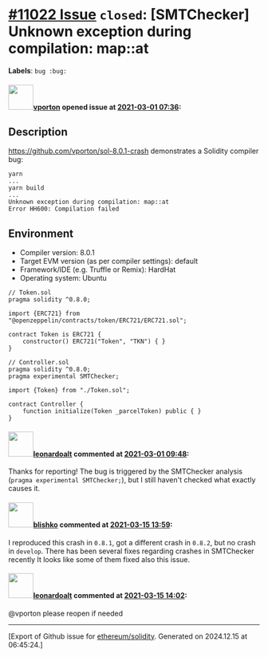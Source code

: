 # [\#11022 Issue](https://github.com/ethereum/solidity/issues/11022) `closed`: [SMTChecker] Unknown exception during compilation: map::at
**Labels**: `bug :bug:`


#### <img src="https://avatars.githubusercontent.com/u/2900574?v=4" width="50">[vporton](https://github.com/vporton) opened issue at [2021-03-01 07:36](https://github.com/ethereum/solidity/issues/11022):

## Description

https://github.com/vporton/sol-8.0.1-crash demonstrates a Solidity compiler bug:

```
yarn
...
yarn build
...
Unknown exception during compilation: map::at
Error HH600: Compilation failed
```

## Environment

- Compiler version: 8.0.1
- Target EVM version (as per compiler settings): default
- Framework/IDE (e.g. Truffle or Remix): HardHat
- Operating system: Ubuntu

```solidity
// Token.sol
pragma solidity ^0.8.0;

import {ERC721} from "@openzeppelin/contracts/token/ERC721/ERC721.sol";

contract Token is ERC721 {
    constructor() ERC721("Token", "TKN") { }
}

// Controller.sol
pragma solidity ^0.8.0;
pragma experimental SMTChecker;

import {Token} from "./Token.sol";

contract Controller {
    function initialize(Token _parcelToken) public { }
}
```

#### <img src="https://avatars.githubusercontent.com/u/504195?u=ce2facd14af9fd474ebff49f0d44891f56f7500f&v=4" width="50">[leonardoalt](https://github.com/leonardoalt) commented at [2021-03-01 09:48](https://github.com/ethereum/solidity/issues/11022#issuecomment-787814693):

Thanks for reporting!
The bug is triggered by the SMTChecker analysis (`pragma experimental SMTChecker;`), but I still haven't checked what exactly causes it.

#### <img src="https://avatars.githubusercontent.com/u/16404346?v=4" width="50">[blishko](https://github.com/blishko) commented at [2021-03-15 13:59](https://github.com/ethereum/solidity/issues/11022#issuecomment-799442806):

I reproduced this crash in `0.8.1`, got a different crash in `0.8.2`, but no crash in `develop`.
There has been several fixes regarding crashes in SMTChecker recently
It looks like some of them fixed also this issue.

#### <img src="https://avatars.githubusercontent.com/u/504195?u=ce2facd14af9fd474ebff49f0d44891f56f7500f&v=4" width="50">[leonardoalt](https://github.com/leonardoalt) commented at [2021-03-15 14:02](https://github.com/ethereum/solidity/issues/11022#issuecomment-799445150):

@vporton please reopen if needed


-------------------------------------------------------------------------------



[Export of Github issue for [ethereum/solidity](https://github.com/ethereum/solidity). Generated on 2024.12.15 at 06:45:24.]
